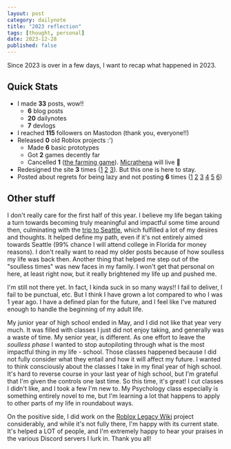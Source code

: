 ```yaml
---
layout: post
category: dailynote
title: "2023 reflection"
tags: [thought, personal]
date: 2023-12-28
published: false
---
```

Since 2023 is over in a few days, I want to recap what happened in 2023.

## Quick Stats

- I made **33** posts, wow!!
  - **6** blog posts
  - **20** dailynotes
  - **7** devlogs
- I reached **115** followers on Mastodon (thank you, everyone!!)
- Released **0** old Roblox projects :')
  - Made **6** basic prototypes
  - Got **2** games decently far
  - Cancelled **1** ([the farming game](/devlog/farming-3.html)). [Micrathena](/projects/micrathena.html) will live 🤫
- Redesigned the site **3** times ([1](/blog/general-update.html) [2](/blog/general-update-2.html) [3](/blog/update-3.html)). But this one is here to stay.
- Posted about regrets for being lazy and not posting **6** times ([1](/blog/general-update.html) [2](/blog/general-update-2.html) [3](/blog/update-3.html) [4](/dailynote/blog-more.html) [5](/dailynote/where-are-the-notes.html) [6](/dailynote/hi.html))

## Other stuff

I don't really care for the first half of this year. I believe my life began taking a turn towards becoming truly meaningful and impactful some time around then, culminating with the [trip to Seattle](blog/wa.html), which fulfilled a lot of my desires and thoughts. It helped define my path, even if it's not entirely aimed towards Seattle (99% chance I will attend college in Florida for money reasons). I don't really want to read my older posts because of how soulless my life was back then. Another thing that helped me step out of the "soulless times" was new faces in my family. I won't get that personal on here, at least right now, but it really brightened my life up and pushed me.

I'm still not there yet. In fact, I kinda suck in so many ways!! I fail to deliver, I fail to be punctual, etc. But I think I have grown a lot compared to who I was 1 year ago. I have a defined plan for the future, and I feel like I've matured enough to handle the beginning of my adult life.

My junior year of high school ended in May, and I did not like that year very much. It was filled with classes I just did not enjoy taking, and generally was a waste of time. My senior year, is different. As one effort to leave the *soulless phase* I wanted to stop autopiloting through what is the most impactful thing in my life - school. Those classes happened because I did not fully consider what they entail and how it will affect my future. I wanted to think consciously about the classes I take in my final year of high school. It's hard to reverse course in your last year of high school, but I'm grateful that I'm given the controls one last time. So this time, it's great! I cut classes I didn't like, and I took a few I'm new to. My Psychology class especially is something entirely novel to me, but I'm learning a lot that happens to apply to other parts of my life in roundabout ways.

On the positive side, I did work on the [Roblox Legacy Wiki](https://wiki.realja.me) project considerably, and while it's not fully there, I'm happy with its current state. It's helped a LOT of people, and I'm extremely happy to hear your praises in the various Discord servers I lurk in. Thank you all!
